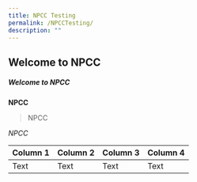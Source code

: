 ```yaml
---
title: NPCC Testing
permalink: /NPCCTesting/
description: ""
---
```

## Welcome to NPCC
##### Welcome to NPCC

**NPCC**
> NPCC

*NPCC*



| Column 1 | Column 2 | Column 3 | Column 4 |
| -------- | -------- | -------- | -------- |
| Text     | Text     | Text     | Text     |

